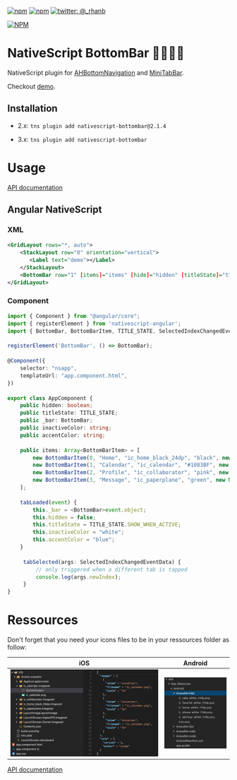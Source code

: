 [![npm](https://img.shields.io/npm/v/nativescript-bottombar.svg)](https://www.npmjs.com/package/nativescript-bottombar)
[![npm](https://img.shields.io/npm/dt/nativescript-bottombar.svg?label=npm%20downloads)](https://www.npmjs.com/package/nativescript-bottombar)
[![twitter: @_rhanb](https://img.shields.io/badge/twitter-%40rhanb-2F98C1.svg)](https://twitter.com/_rhanb)

[![NPM](https://nodei.co/npm/nativescript-bottombar.png?downloads=true&downloadRank=true&stars=true)](https://nodei.co/npm/nativescript-bottombar/)

# NativeScript BottomBar :beers::fire::fr:

NativeScript plugin for [AHBottomNavigation](https://github.com/aurelhubert/ahbottomnavigation) and [MiniTabBar](https://github.com/D-32/MiniTabBar).

Checkout [demo](https://github.com/rhanbIT/nativescript-bottombar/blob/master/DEMO.md).

## Installation

- 2.x: `tns plugin add nativescript-bottombar@2.1.4`

- 3.x: `tns plugin add nativescript-bottombar`

# Usage

[API documentation](https://github.com/rhanbIT/nativescript-bottombar/blob/master/API.md)

## Angular NativeScript

### XML
   
```xml
<GridLayout rows="*, auto">
    <StackLayout row="0" orientation="vertical">
       <Label text="demo"></Label>
    </StackLayout>
    <BottomBar row="1" [items]="items" [hide]="hidden" [titleState]="titleState" (loaded)="tabLoaded($event)" (tabSelected)="tabSelected($event)" [inactiveColor]="inactiveColor" [accentColor]="accentColor" colored="true"></BottomBar>
</GridLayout>
```
### Component

```typescript
import { Component } from "@angular/core";
import { registerElement } from 'nativescript-angular';
import { BottomBar, BottomBarItem, TITLE_STATE, SelectedIndexChangedEventData, Notification } from 'nativescript-bottombar';

registerElement('BottomBar', () => BottomBar);

@Component({
    selector: "nsapp",
    templateUrl: "app.component.html",
})

export class AppComponent {
    public hidden: boolean;
    public titleState: TITLE_STATE;
    public _bar: BottomBar;
    public inactiveColor: string;
    public accentColor: string;

    public items: Array<BottomBarItem> = [
        new BottomBarItem(0, "Home", "ic_home_black_24dp", "black", new Notification("blue", "white", "1")),
        new BottomBarItem(1, "Calendar", "ic_calendar", "#1083BF", new Notification("green", "blue", "1")),
        new BottomBarItem(2, "Profile", "ic_collaborator", "pink", new Notification("pink", "yellow", "1")),
        new BottomBarItem(3, "Message", "ic_paperplane", "green", new Notification("green", "red", "1"))
    ];

    tabLoaded(event) {
        this._bar = <BottomBar>event.object;
        this.hidden = false;
        this.titleState = TITLE_STATE.SHOW_WHEN_ACTIVE;
        this.inactiveColor = "white";
        this.accentColor = "blue";
    }
    
     tabSelected(args: SelectedIndexChangedEventData) {
         // only triggered when a different tab is tapped
         console.log(args.newIndex);
     }
}
```
# Ressources

Don't forget that you need your icons files to be in your ressources folder as follow:


  iOS    |  Android
-------- | ---------
![iOS](screenshots/ressources.ios.png) | ![Android](screenshots/ressources.android.png)

[API documentation](https://github.com/rhanbIT/nativescript-bottombar/blob/master/API.md)
